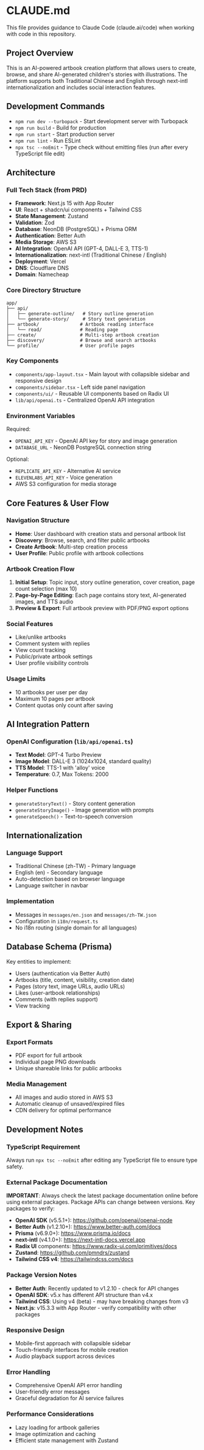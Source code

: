 # CLAUDE.md

This file provides guidance to Claude Code (claude.ai/code) when working with code in this repository.

## Project Overview

This is an AI-powered artbook creation platform that allows users to create, browse, and share AI-generated children's stories with illustrations. The platform supports both Traditional Chinese and English through next-intl internationalization and includes social interaction features.

## Development Commands

- `npm run dev --turbopack` - Start development server with Turbopack
- `npm run build` - Build for production
- `npm run start` - Start production server
- `npm run lint` - Run ESLint
- `npx tsc --noEmit` - Type check without emitting files (run after every TypeScript file edit)

## Architecture

### Full Tech Stack (from PRD)
- **Framework**: Next.js 15 with App Router
- **UI**: React + shadcn/ui components + Tailwind CSS
- **State Management**: Zustand
- **Validation**: Zod
- **Database**: NeonDB (PostgreSQL) + Prisma ORM
- **Authentication**: Better Auth
- **Media Storage**: AWS S3
- **AI Integration**: OpenAI API (GPT-4, DALL-E 3, TTS-1)
- **Internationalization**: next-intl (Traditional Chinese / English)
- **Deployment**: Vercel
- **DNS**: Cloudflare DNS
- **Domain**: Namecheap

### Core Directory Structure
```
app/
├── api/
│   ├── generate-outline/   # Story outline generation
│   └── generate-story/     # Story text generation
├── artbook/               # Artbook reading interface
│   └── read/              # Reading page
├── create/                # Multi-step artbook creation
├── discovery/             # Browse and search artbooks
└── profile/               # User profile pages
```

### Key Components
- `components/app-layout.tsx` - Main layout with collapsible sidebar and responsive design
- `components/sidebar.tsx` - Left side panel navigation
- `components/ui/` - Reusable UI components based on Radix UI
- `lib/api/openai.ts` - Centralized OpenAI API integration

### Environment Variables
Required:
- `OPENAI_API_KEY` - OpenAI API key for story and image generation
- `DATABASE_URL` - NeonDB PostgreSQL connection string

Optional:
- `REPLICATE_API_KEY` - Alternative AI service
- `ELEVENLABS_API_KEY` - Voice generation
- AWS S3 configuration for media storage

## Core Features & User Flow

### Navigation Structure
- **Home**: User dashboard with creation stats and personal artbook list
- **Discovery**: Browse, search, and filter public artbooks
- **Create Artbook**: Multi-step creation process
- **User Profile**: Public profile with artbook collections

### Artbook Creation Flow
1. **Initial Setup**: Topic input, story outline generation, cover creation, page count selection (max 10)
2. **Page-by-Page Editing**: Each page contains story text, AI-generated images, and TTS audio
3. **Preview & Export**: Full artbook preview with PDF/PNG export options

### Social Features
- Like/unlike artbooks
- Comment system with replies
- View count tracking
- Public/private artbook settings
- User profile visibility controls

### Usage Limits
- 10 artbooks per user per day
- Maximum 10 pages per artbook
- Content quotas only count after saving

## AI Integration Pattern

### OpenAI Configuration (`lib/api/openai.ts`)
- **Text Model**: GPT-4 Turbo Preview
- **Image Model**: DALL-E 3 (1024x1024, standard quality)
- **TTS Model**: TTS-1 with 'alloy' voice
- **Temperature**: 0.7, Max Tokens: 2000

### Helper Functions
- `generateStoryText()` - Story content generation
- `generateStoryImage()` - Image generation with prompts
- `generateSpeech()` - Text-to-speech conversion

## Internationalization

### Language Support
- Traditional Chinese (zh-TW) - Primary language
- English (en) - Secondary language
- Auto-detection based on browser language
- Language switcher in navbar

### Implementation
- Messages in `messages/en.json` and `messages/zh-TW.json`
- Configuration in `i18n/request.ts`
- No i18n routing (single domain for all languages)

## Database Schema (Prisma)

Key entities to implement:
- Users (authentication via Better Auth)
- Artbooks (title, content, visibility, creation date)
- Pages (story text, image URLs, audio URLs)
- Likes (user-artbook relationships)
- Comments (with replies support)
- View tracking

## Export & Sharing

### Export Formats
- PDF export for full artbook
- Individual page PNG downloads
- Unique shareable links for public artbooks

### Media Management
- All images and audio stored in AWS S3
- Automatic cleanup of unsaved/expired files
- CDN delivery for optimal performance

## Development Notes

### TypeScript Requirement
Always run `npx tsc --noEmit` after editing any TypeScript file to ensure type safety.

### External Package Documentation
**IMPORTANT**: Always check the latest package documentation online before using external packages. Package APIs can change between versions. Key packages to verify:

- **OpenAI SDK** (v5.5.1+): https://github.com/openai/openai-node
- **Better Auth** (v1.2.10+): https://www.better-auth.com/docs
- **Prisma** (v6.9.0+): https://www.prisma.io/docs
- **next-intl** (v4.1.0+): https://next-intl-docs.vercel.app
- **Radix UI** components: https://www.radix-ui.com/primitives/docs
- **Zustand**: https://github.com/pmndrs/zustand
- **Tailwind CSS v4**: https://tailwindcss.com/docs

### Package Version Notes
- **Better Auth**: Recently updated to v1.2.10 - check for API changes
- **OpenAI SDK**: v5.x has different API structure than v4.x
- **Tailwind CSS**: Using v4 (beta) - may have breaking changes from v3
- **Next.js**: v15.3.3 with App Router - verify compatibility with other packages

### Responsive Design
- Mobile-first approach with collapsible sidebar
- Touch-friendly interfaces for mobile creation
- Audio playback support across devices

### Error Handling
- Comprehensive OpenAI API error handling
- User-friendly error messages
- Graceful degradation for AI service failures

### Performance Considerations
- Lazy loading for artbook galleries
- Image optimization and caching
- Efficient state management with Zustand